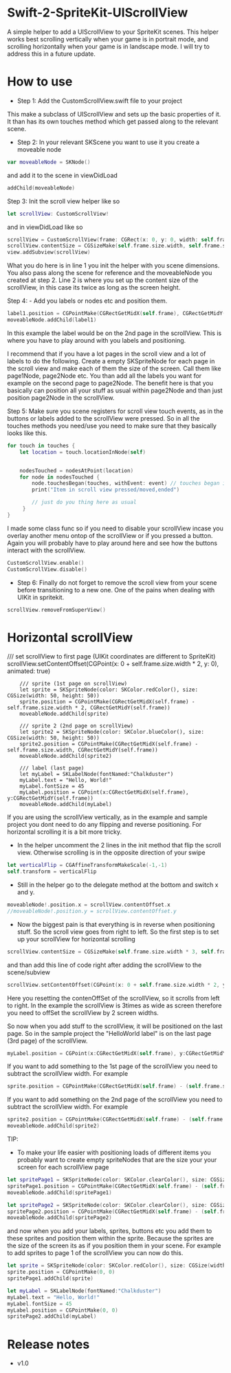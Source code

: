 # Swift-2-SpriteKit-UIScrollView

A simple helper to add a UIScrollView to your SpriteKit scenes.
This helper works best scrolling vertically when your game is in portrait mode, and scrolling horizontally when your game is in landscape mode. I will try to address this in a future update.

# How to use

- Step 1: Add the CustomScrollView.swift file to your project

This make a subclass of UIScrollView and sets up the basic properties of it. It than has its own touches method which get passed along to the relevant scene.

- Step 2: In your relevant SKScene you want to use it you create a moveable node
 
```swift
var moveableNode = SKNode()
```

and add it to the scene in viewDidLoad

```swift
addChild(moveableNode)
```

Step 3: Init the scroll view helper like so

```swift
let scrollView: CustomScrollView!
```

and in viewDidLoad like so

```swift
scrollView = CustomScrollView(frame: CGRect(x: 0, y: 0, width: self.frame.size.width, height: self.frame.size.height), scene: self, moveableNode: moveableNode)
scrollView.contentSize = CGSizeMake(self.frame.size.width, self.frame.size.height * 2)
view.addSubview(scrollView) 
```

What you do here is in line 1 you init the helper with you scene dimensions. You also pass along the scene for reference and the moveableNode you created at step 2. Line 2 is where you set up the content size of the scrollView, in this case its twice as long as the screen height.

Step 4: - Add you labels or nodes etc and position them.

```swift
label1.position = CGPointMake(CGRectGetMidX(self.frame), CGRectGetMidY(self.frame) - self.frame.size.height)
moveableNode.addChild(label1)
```

In this example the label would be on the 2nd page in the scrollView. This is where you have to play around with you labels and positioning.

I recommend that if you have a lot pages in the scroll view and a lot of labels to do the following. Create a empty SKSpriteNode for each page in the scroll view and make each of them the size of the screen. Call them like page1Node, page2Node etc. You than add all the labels you want for example on the second page to page2Node. The benefit here is that you basically can position all your stuff as usual within page2Node and than just position page2Node in the scrollView.

Step 5: Make sure you scene registers for scroll view touch events, as in the buttons or labels added to the scrollView were pressed. So in all the touches methods you need/use you need to make sure that they basically looks like this.

```swift
for touch in touches {
    let location = touch.locationInNode(self)


    nodesTouched = nodesAtPoint(location)
    for node in nodesTouched {
        node.touchesBegan(touches, withEvent: event) // touches began in this case
        print("Item in scroll view pressed/moved,ended")

        // just do you thing here as usual
     }
}
```

I made some class func so if you need to disable your scrollView incase you overlay another menu ontop of the scrollView or if you pressed a button. Again you will probably have to play around here and see how the buttons interact with the scrollView.

```swift
CustomScrollView.enable()
CustomScrollView.disable()
```

- Step 6: Finally do not forget to remove the scroll view from your scene before transitioning to a new one. One of the pains when dealing with UIKit in spritekit.

```swift
scrollView.removeFromSuperView()
```

# Horizontal scrollView

/// set scrollView to first page (UIKit coordinates are different to SpriteKit)
        scrollView.setContentOffset(CGPoint(x: 0 + self.frame.size.width * 2, y: 0), animated: true)
        
        /// sprite (1st page on scrollView)
        let sprite = SKSpriteNode(color: SKColor.redColor(), size: CGSize(width: 50, height: 50))
        sprite.position = CGPointMake(CGRectGetMidX(self.frame) - self.frame.size.width * 2, CGRectGetMidY(self.frame))
        moveableNode.addChild(sprite)
        
        /// sprite 2 (2nd page on scrollView)
        let sprite2 = SKSpriteNode(color: SKColor.blueColor(), size: CGSize(width: 50, height: 50))
        sprite2.position = CGPointMake(CGRectGetMidX(self.frame) - self.frame.size.width, CGRectGetMidY(self.frame))
        moveableNode.addChild(sprite2)
        
        /// label (last page)
        let myLabel = SKLabelNode(fontNamed:"Chalkduster")
        myLabel.text = "Hello, World!"
        myLabel.fontSize = 45
        myLabel.position = CGPoint(x:CGRectGetMidX(self.frame), y:CGRectGetMidY(self.frame))
        moveableNode.addChild(myLabel)

If you are using the scrollView vertically, as in the example and sample project you dont need to do any flipping and reverse positioning.
For horizontal scrolling it is a bit more tricky.

- In the helper uncomment the 2 lines in the init method that flip the scroll view. Otherwise scrolling is in the opposite direction of your swipe
```swift
let verticalFlip = CGAffineTransformMakeScale(-1,-1)
self.transform = verticalFlip
```

- Still in the helper go to the delegate method at the bottom and switch x and y.
```swift
moveableNode!.position.x = scrollView.contentOffset.x
//moveableNode!.position.y = scrollView.contentOffset.y
```

- Now the biggest pain is that everything is in reverse when positioning stuff. So the scroll view goes from right to left. So the first step is to set up your scrollView for horizontal scrolling
```swift
scrollView.contentSize = CGSizeMake(self.frame.size.width * 3, self.frame.size.height) // makes it 3times as wide as screen
```
and than add this line of code right after adding the scrollView to the scene/subview
```swift
scrollView.setContentOffset(CGPoint(x: 0 + self.frame.size.width * 2, y: 0), animated: true)
```
Here you resetting the contenOffSet of the scrollView, so it scrolls from left to right. 
In the example the scrollView is 3times as wide as screen therefore you need to offSet the scrollView by 2 screen widths.

So now when you add stuff to the scrollView, it will be positioned on the last page. So in the sample project the "HelloWorld label" is on the last page (3rd page) of the scrollView.
```swift
myLabel.position = CGPoint(x:CGRectGetMidX(self.frame), y:CGRectGetMidY(self.frame))
```

If you want to add something to the 1st page of the scrollView you need to subtract the scrollView width. For example
```swift
sprite.position = CGPointMake(CGRectGetMidX(self.frame) - (self.frame.size.width * 2), CGRectGetMidY(self.frame))
```

If you want to add something on the 2nd page of the scrollView you need to subtract the scrollView width. For example

```swift
sprite2.position = CGPointMake(CGRectGetMidX(self.frame) - (self.frame.size.width), CGRectGetMidY(self.frame))
moveableNode.addChild(sprite2)
```

TIP:

- To make your life easier with positioning loads of different items you probably want to create empty spriteNodes that are the size your your screen for each scrollView page
```swift
let spritePage1 = SKSpriteNode(color: SKColor.clearColor(), size: CGSizeMake(self.frame.size.width, self.frame.size.height))
spritePage1.position = CGPointMake(CGRectGetMidX(self.frame) - (self.frame.size.width * 2), CGRectGetMidY(self.frame))
moveableNode.addChild(spritePage1)

let spritePage2 = SKSpriteNode(color: SKColor.clearColor(), size: CGSizeMake(self.frame.size.width, self.frame.size.height))
spritePage2.position = CGPointMake(CGRectGetMidX(self.frame) - (self.frame.size.width), CGRectGetMidY(self.frame))
moveableNode.addChild(spritePage2)
```
and now when you add your labels, sprites, buttons etc you add them to these sprites and position them within the sprite. Because the sprites are the size of the screen its as if you position them in your scene. For example to add sprites to page 1 of the scrollView you can now do this.

```swift
let sprite = SKSpriteNode(color: SKColor.redColor(), size: CGSize(width: 50, height: 50))
sprite.position = CGPointMake(0, 0)
spritePage1.addChild(sprite)

let myLabel = SKLabelNode(fontNamed:"Chalkduster")
myLabel.text = "Hello, World!"
myLabel.fontSize = 45
myLabel.position = CGPointMake(0, 0)
spritePage2.addChild(myLabel)
```

# Release notes

- v1.0
